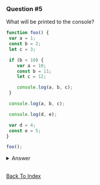 ### Question #5

What will be printed to the console?

```JavaScript
function foo() {
 var a = 1;
 const b = 2;
 let c = 3;

 if (b < 10) {
    var a = 10;
    const b = 11;
    let c = 12;

    console.log(a, b, c);
 }

 console.log(a, b, c);

 console.log(d, e);

 var d = 4;
 const e = 5;
}

foo();
```

<details>
<summary>Answer</summary>

This question covers: [Variables](../../coding/javascript/variables.md),

```
10 11 12
10 2 3
Uncaught ReferenceError: e is not defined
```

</details>

<br>

[Back To Index](../index.md)
